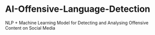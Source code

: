 # AI-Offensive-Language-Detection
NLP + Machine Learning Model for Detecting and Analysing Offensive Content on Social Media
